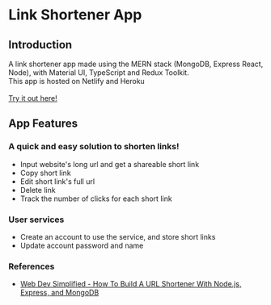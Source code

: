 # Link Shortener App
<h2>Introduction</h2>
A link shortener app made using the MERN stack (MongoDB, Express React, Node), with Material UI, TypeScript and Redux Toolkit.
<br>This app is hosted on Netlify and Heroku
<br>
<br><a href="https://url-shortener-sg.netlify.app/" target="_blank">Try it out here!</a>

<h2>App Features</h2>

<h3>A quick and easy solution to shorten links!</h3>
<ul>
  <li>Input website's long url and get a shareable short link</li>
  <li>Copy short link</li>
  <li>Edit short link's full url</li>
  <li>Delete link</li>
  <li>Track the number of clicks for each short link</li>
</ul>

<h3>User services</h3>
<ul>
   <li>Create an account to use the service, and store short links</li>
   <li>Update account password and name</li>
</ul>

<h3>References</h3>
<ul>
   <li><a href="https://www.youtube.com/watch?v=SLpUKAGnm-g" target="_blank">Web Dev Simplified - How To Build A URL Shortener With Node.js, Express, and MongoDB</a></li>
</ul>
